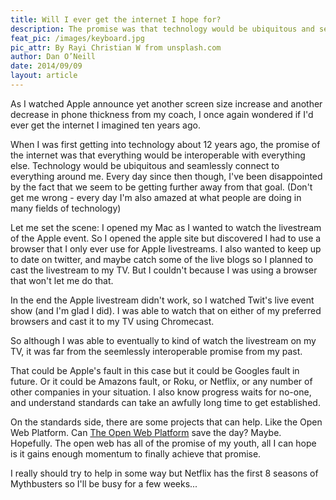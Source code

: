```yaml
---
title: Will I ever get the internet I hope for?
description: The promise was that technology would be ubiquitous and seamlessly connect to everything around me. It hasn't done it yet.
feat_pic: /images/keyboard.jpg
pic_attr: By Rayi Christian W from unsplash.com
author: Dan O’Neill
date: 2014/09/09
layout: article
---
```


As I watched Apple announce yet another screen size increase and another decrease in phone thickness from my coach, I once again wondered if I'd ever get the internet I imagined ten years ago.

When I was first getting into technology about 12 years ago, the promise of the internet was that everything would be interoperable with everything else. Technology would be ubiquitous and seamlessly connect to everything around me. Every day since then though, I've been disappointed by the fact that we seem to be getting further away from that goal. (Don't get me wrong - every day I'm also amazed at what people are doing in many fields of technology)

Let me set the scene: I opened my Mac as I wanted to watch the livestream of the Apple event. So I opened the apple site but discovered I had to use a browser that I only ever use for Apple livestreams. I also wanted to keep up to date on twitter, and maybe catch some of the live blogs so I planned to cast the livestream to my TV. But I couldn't because I was using a browser that won't let me do that.

In the end the Apple livestream didn't work, so I watched Twit's live event show (and I'm glad I did). I was able to watch that on either of my preferred browsers and cast it to my TV using Chromecast. 

So although I was able to eventually to kind of watch the livestream on my TV, it was far from the seemlessly interoperable promise from my past.

That could be Apple's fault in this case but it could be Googles fault in future. Or it could be Amazons fault, or Roku, or Netflix, or any number of other companies in your situation. I also know progress waits for no-one, and understand standards can take an awfully long time to get established. 

On the standards side, there are some projects that can help. Like the Open Web Platform. Can [The Open Web Platform](http://www.w3.org/wiki/Open_Web_Platform) save the day? Maybe. Hopefully. The open web has all of the promise of my youth, all I can hope is it gains enough momentum to finally achieve that promise. 

I really should try to help in some way but Netflix has the first 8 seasons of Mythbusters so I'll be busy for a few weeks...